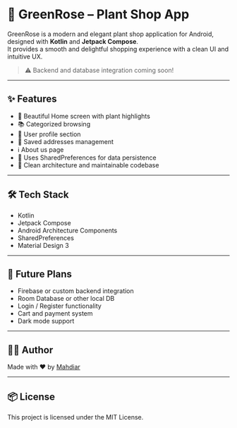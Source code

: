# 🌿 GreenRose – Plant Shop App

GreenRose is a modern and elegant plant shop application for Android, designed with **Kotlin** and **Jetpack Compose**.  
It provides a smooth and delightful shopping experience with a clean UI and intuitive UX.

> ⚠️ Backend and database integration coming soon!

---

## ✨ Features

- 🏡 Beautiful Home screen with plant highlights  
- 📚 Categorized browsing  
- 👤 User profile section  
- 📍 Saved addresses management  
- ℹ️ About us page  
- 🧠 Uses SharedPreferences for data persistence  
- 🎨 Clean architecture and maintainable codebase  

---

## 🛠️ Tech Stack

- Kotlin  
- Jetpack Compose  
- Android Architecture Components  
- SharedPreferences  
- Material Design 3  

---

## 🚀 Future Plans

- Firebase or custom backend integration  
- Room Database or other local DB  
- Login / Register functionality  
- Cart and payment system  
- Dark mode support  

---


## 🧑‍💻 Author

Made with ❤️ by [Mahdiar](mailto:mahdiarbarzegar0@gmail.com)

---

## 📦 License

This project is licensed under the MIT License.
